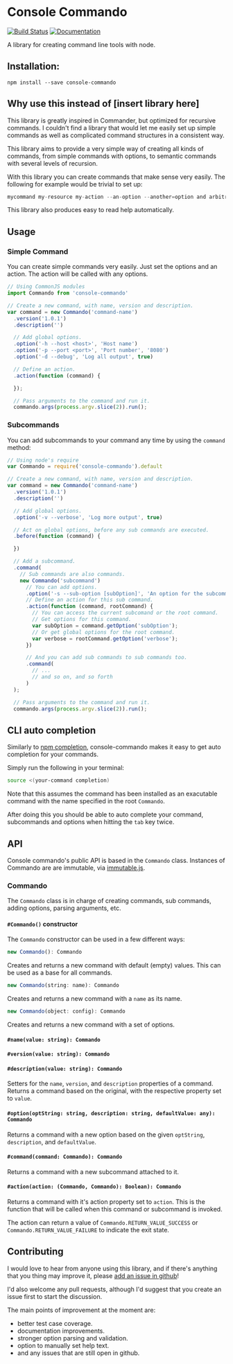 # Console Commando
[![Build Status](https://travis-ci.org/lucascaro/console-commando.svg?branch=master)](https://travis-ci.org/lucascaro/console-commando)
[![Documentation](https://doc.esdoc.org/github.com/lucascaro/console-commando/badge.svg)](https://doc.esdoc.org/github.com/lucascaro/console-commando/)

A library for creating command line tools with node.

## Installation:

```
npm install --save console-commando
```
## Why use this instead of [insert library here]

This library is greatly inspired in Commander, but optimized for recursive
commands. I couldn't find a library that would let me easily set up simple
commands as well as complicated command structures in a consistent way.

This library aims to provide a very simple way of creating all kinds of
commands, from simple commands with options, to semantic commands with
several levels of recursion.

With this library you can create commands that make sense very easily. The
following for example would be trivial to set up:

```js
mycommand my-resource my-action --an-option --another=option and arbitrary arguments
```

This library also produces easy to read help automatically.

## Usage

### Simple Command

You can create simple commands very easily. Just set the options and an action.
The action will be called with any options.

```js
// Using CommonJS modules
import Commando from 'console-commando'

// Create a new command, with name, version and description.
var command = new Commando('command-name')
  .version('1.0.1')
  .description('')

  // Add global options.
  .option('-h --host <host>', 'Host name')
  .option('-p --port <port>', 'Port number', '8080')
  .option('-d --debug', 'Log all output', true)

  // Define an action.
  .action(function (command) {

  });

  // Pass arguments to the command and run it.
  commando.args(process.argv.slice(2)).run();
```

###  Subcommands

You can add subcommands to your command any time by using the `command` method:

```js
// Using node's require
var Commando = require('console-commando').default

// Create a new command, with name, version and description.
var command = new Commando('command-name')
  .version('1.0.1')
  .description('')

  // Add global options.
  .option('-v --verbose', 'Log more output', true)

  // Act on global options, before any sub commands are executed.
  .before(function (command) {

  })

  // Add a subcommand.
  .command(
    // Sub commands are also commands.
    new Commando('subcommand')
      // You can add options.
      .option('-s --sub-option [subOption]', 'An option for the subcommand')
      // Define an action for this sub command.
      .action(function (command, rootCommand) {
        // You can access the current subcomand or the root command.
        // Get options for this command.
        var subOption = command.getOption('subOption');
        // Or get global options for the root command.
        var verbose = rootCommand.getOption('verbose');
      })

      // And you can add sub commands to sub commands too.
      .command(
        // ...
        // and so on, and so forth
      )
  );

  // Pass arguments to the command and run it.
  commando.args(process.argv.slice(2)).run();
```

## CLI auto completion

Similarly to [npm completion](https://docs.npmjs.com/cli/completion), console-commando makes it easy to get auto completion for your commands.

Simply run the following in your terminal:

```sh
source <(your-command completion)
```

Note that this assumes the command has been installed as an exacutable command with the name specified in the root `Commando`.

After doing this you should be able to auto complete your command, subcommands and options when hitting the `tab` key twice.

## API

Console commando's public API is based in the `Commando` class. Instances of
Commando are are immutable, via [immutable.js](https://facebook.github.io/immutable-js/).

### Commando

The `Commando` class is in charge of creating commands, sub commands, adding
options, parsing arguments, etc.

#### `#Commando()` constructor

The `Commando` constructor can be used in a few different ways:

```js
new Commando(): Commando
```

Creates and returns a new command with default (empty) values. This can be used
as a base for all commands.

```js
new Commando(string: name): Commando
```

Creates and returns a new command with a `name` as its name.

```js
new Commando(object: config): Commando
```

Creates and returns a new command with a set of options.

#### `#name(value: string): Commando`
#### `#version(value: string): Commando`
#### `#description(value: string): Commando`

Setters for the `name`, `version`, and `description` properties of a command. Returns a command based on the original, with the respective property set to `value`.

#### `#option(optString: string, description: string, defaultValue: any): Commando`

Returns a command with a new option based on the given `optString`, `description`, and `defaultValue`.

#### `#command(command: Commando): Commando`

Returns a command with a new subcommand attached to it.

#### `#action(action: (Commando, Commando): Boolean): Commando`

Returns a command with it's action property set to `action`. This is
the function that will be called when this command or subcommand is
invoked.

The action can return a value of `Commando.RETURN_VALUE_SUCCESS` or
`Commando.RETURN_VALUE_FAILURE` to indicate the exit state.

## Contributing

I would love to hear from anyone using this library, and if there's anything
that you thing may improve it, please [add an issue in github](https://github.com/lucascaro/console-commando/issues/new)!

I'd also welcome any pull requests, although I'd suggest that you create an
issue first to start the discussion.

The main points of improvement at the moment are:

- better test case coverage.
- documentation improvements.
- stronger option parsing and validation.
- option to manually set help text.
- and any issues that are still open in github.
